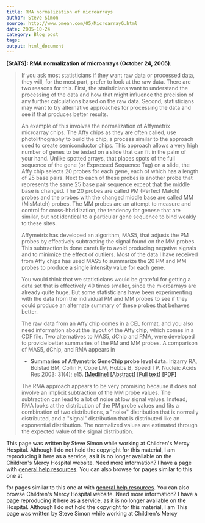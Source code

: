 ```yaml
---
title: RMA normalization of microarrays
author: Steve Simon
source: http://www.pmean.com/05/MicroarrayG.html
date: 2005-10-24
category: Blog post
tags: 
output: html_document
---
```

**[StATS]:** **RMA normalization of microarrays
(October 24, 2005)**.

> If you ask most statisticians if they want raw data or processed data,
> they will, for the most part, prefer to look at the raw data. There
> are two reasons for this. First, the statisticians want to understand
> the processing of the data and how that might influence the precision
> of any further calculations based on the raw data. Second,
> statisticians may want to try alternative approaches for processing
> the data and see if that produces better results.
>
> An example of this involves the normalization of Affymetrix microarray
> chips. The Affy chips as they are often called, use photolithography
> to build the chip, a process similar to the approach used to create
> semiconductor chips. This approach allows a very high number of genes
> to be tested on a slide that can fit in the palm of your hand. Unlike
> spotted arrays, that places spots of the full sequence of the gene (or
> Expressed Sequence Tag) on a slide, the Affy chip selects 20 probes
> for each gene, each of which has a length of 25 base pairs. Next to
> each of these probes is another probe that represents the same 25 base
> pair sequence except that the middle base is changed. The 20 probes
> are called PM (Perfect Match) probes and the probes with the changed
> middle base are called MM (MisMatch) probes. The MM probes are an
> attempt to measure and control for cross-hbridization, the tendency
> for genese that are similar, but not identical to a particular gene
> sequence to bind weakly to these sites.
>
> Affymetrix has developed an algorithm, MAS5, that adjusts the PM
> probes by effectively subtracting the signal found on the MM probes.
> This subtraction is done carefully to avoid producing negative signals
> and to minimize the effect of outliers. Most of the data I have
> received from Affy chips has used MAS5 to summarize the 20 PM and MM
> probes to produce a single intensity value for each gene.
>
> You would think that we statisticians would be grateful for getting a
> data set that is effectively 40 times smaller, since the microarrays
> are already quite huge. But some statisticians have been experimenting
> with the data from the individual PM and MM probes to see if they
> could produce an alternate summary of these probes that behaves
> better.
>
> The raw data from an Affy chip comes in a CEL format, and you also
> need information about the layout of the Affy chip, which comes in a
> CDF file. Two alternatives to MAS5, dChip and RMA, were developed to
> provide better summaries of the PM and MM probes. A comparison of
> MAS5, dChip, and RMA appears in
>
> -   **Summaries of Affymetrix GeneChip probe level data.** Irizarry
>     RA, Bolstad BM, Collin F, Cope LM, Hobbs B, Speed TP. Nucleic
>     Acids Res 2003: 31(4); e15.
>     [\[Medline\]](http://www.ncbi.nlm.nih.gov/entrez/query.fcgi?cmd=Retrieve&db=PubMed&list_uids=12582260&dopt=Abstract)
>     [\[Abstract\]](http://nar.oxfordjournals.org/cgi/content/abstract/31/4/e15)
>     [\[Full
>     text\]](http://nar.oxfordjournals.org/cgi/content/full/31/4/e15)
>     [\[PDF\]](http://nar.oxfordjournals.org/cgi/reprint/31/4/e15.pdf)
>
> The RMA approach appears to be very promising because it does not
> involve an implicit subtraction of the MM probe values. The
> subtraction can lead to a lot of noise at low signal values. Instead,
> RMA looks at the distribution of the PM probe values and fits a
> combination of two distributions, a \"noise\" distribution that is
> normally distributed, and a \"signal\" distribution that is
> distributed like an exponential distribution. The normalized values
> are estimated through the expected value of the signal distribution.

This page was written by Steve Simon while working at Children\'s Mercy
Hospital. Although I do not hold the copyright for this material, I am
reproducing it here as a service, as it is no longer available on the
Children\'s Mercy Hospital website. Need more information? I have a page
with [general help resources](../GeneralHelp.html). You can also browse
for pages similar to this one at
<!---More--->
for pages similar to this one at
with [general help resources](../GeneralHelp.html). You can also browse
Children\'s Mercy Hospital website. Need more information? I have a page
reproducing it here as a service, as it is no longer available on the
Hospital. Although I do not hold the copyright for this material, I am
This page was written by Steve Simon while working at Children\'s Mercy

<!---Do not use
**[StATS]:** **RMA normalization of microarrays
This page was written by Steve Simon while working at Children\'s Mercy
Hospital. Although I do not hold the copyright for this material, I am
reproducing it here as a service, as it is no longer available on the
Children\'s Mercy Hospital website. Need more information? I have a page
with [general help resources](../GeneralHelp.html). You can also browse
for pages similar to this one at
--->

